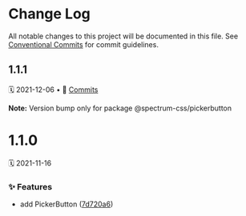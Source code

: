 # Change Log

All notable changes to this project will be documented in this file.
See [Conventional Commits](https://conventionalcommits.org) for commit guidelines.

<a name="1.1.1"></a>
## 1.1.1
🗓 2021-12-06 • 📝 [Commits](https://github.com/adobe/spectrum-css/compare/@spectrum-css/pickerbutton@1.1.0...@spectrum-css/pickerbutton@1.1.1)

**Note:** Version bump only for package @spectrum-css/pickerbutton





<a name="1.1.0"></a>
# 1.1.0
🗓 2021-11-16

### ✨ Features

* add PickerButton ([7d720a6](https://github.com/adobe/spectrum-css/commit/7d720a6))
